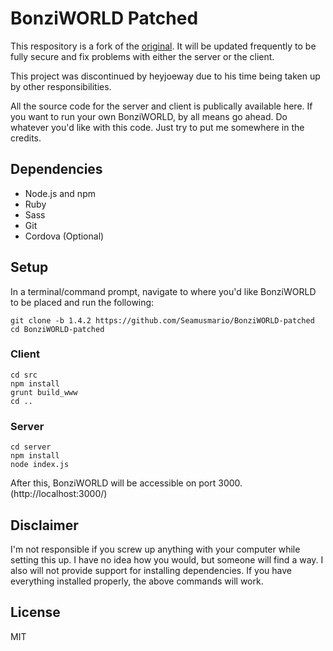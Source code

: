 # BonziWORLD Patched

This respository is a fork of the [original](https://github.com/heyjoeway/BonziWORLD). It will be updated frequently to be fully secure and fix problems with either the server or the client.

This project was discontinued by heyjoeway due to his time being taken up by other responsibilities.

All the source code for the server and client is publically available here. If you want to run your own BonziWORLD, by all means go ahead. Do whatever you'd like with this code. Just try to put me somewhere in the credits.

## Dependencies
- Node.js and npm
- Ruby
- Sass
- Git
- Cordova (Optional)

## Setup
In a terminal/command prompt, navigate to where you'd like BonziWORLD to be placed and run the following:
```
git clone -b 1.4.2 https://github.com/Seamusmario/BonziWORLD-patched
cd BonziWORLD-patched
```

### Client
```
cd src
npm install
grunt build_www
cd ..
```

### Server
```
cd server
npm install
node index.js
```
After this, BonziWORLD will be accessible on port 3000. (http://localhost:3000/)

## Disclaimer
I'm not responsible if you screw up anything with your computer while setting this up. I have no idea how you would, but someone will find a way. I also will not provide support for installing dependencies. If you have everything installed properly, the above commands will work.

## License
MIT
